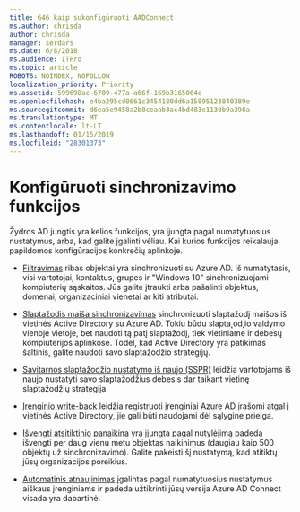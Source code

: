 ```yaml
---
title: 646 kaip sukonfigūruoti AADConnect
ms.author: chrisda
author: chrisda
manager: serdars
ms.date: 6/8/2018
ms.audience: ITPro
ms.topic: article
ROBOTS: NOINDEX, NOFOLLOW
localization_priority: Priority
ms.assetid: 599698ac-6709-477a-a66f-169b3165064e
ms.openlocfilehash: e4ba295cd0661c3454180dd6a15895123840389e
ms.sourcegitcommit: d6ea5e9458a2b8ceaab3ac4bd483e1130b9a398a
ms.translationtype: MT
ms.contentlocale: lt-LT
ms.lasthandoff: 01/15/2019
ms.locfileid: "28301373"
---
```

# <a name="configure-sync-features"></a>Konfigūruoti sinchronizavimo funkcijos

Žydros AD jungtis yra kelios funkcijos, yra įjungta pagal numatytuosius nustatymus, arba, kad galite įgalinti vėliau. Kai kurios funkcijos reikalauja papildomos konfigūracijos konkrečių aplinkoje.
  
- [Filtravimas](https://docs.microsoft.com/azure/active-directory/connect/active-directory-aadconnectsync-configure-filtering) ribas objektai yra sinchronizuoti su Azure AD. Iš numatytasis, visi vartotojai, kontaktus, grupes ir "Windows 10" sinchronizuojami kompiuterių sąskaitos. Jūs galite įtraukti arba pašalinti objektus, domenai, organizaciniai vienetai ar kiti atributai. 
    
- [Slaptažodis maiša sinchronizavimas](https://docs.microsoft.com/azure/active-directory/connect/active-directory-aadconnectsync-implement-password-hash-synchronization) sinchronizuoti slaptažodį maišos iš vietinės Active Directory su Azure AD. Tokiu būdu slapta˛od˛io valdymo vienoje vietoje, bet naudoti tą patį slaptažodį, tiek vietiniame ir debesų kompiuterijos aplinkose. Todėl, kad Active Directory yra patikimas šaltinis, galite naudoti savo slaptažodžio strategijų. 
    
- [Savitarnos slaptažodžio nustatymo iš naujo (SSPR)](https://docs.microsoft.com/azure/active-directory/authentication/quickstart-sspr) leidžia vartotojams iš naujo nustatyti savo slaptažodžius debesis dar taikant vietinę slaptažodžių strategija. 
    
- [Įrenginio write-back](https://docs.microsoft.com/azure/active-directory/connect/active-directory-aadconnect-feature-device-writeback) leidžia registruoti įrenginiai Azure AD įrašomi atgal į vietinės Active Directory, jie gali būti naudojami dėl sąlygine prieiga. 
    
- [Išvengti atsitiktinio panaikina](https://docs.microsoft.com/azure/active-directory/connect/active-directory-aadconnectsync-feature-prevent-accidental-deletes) yra įjungta pagal nutylėjimą padeda išvengti per daug vienu metu objektas naikinimus (daugiau kaip 500 objektų už sinchronizavimo). Galite pakeisti šį nustatymą, kad atitiktų jūsų organizacijos poreikius. 
    
- [Automatinis atnaujinimas](https://docs.microsoft.com/azure/active-directory/connect/active-directory-aadconnect-feature-automatic-upgrade) įgalintas pagal numatytuosius nustatymus aiškaus įrenginiams ir padeda užtikrinti jūsų versija Azure AD Connect visada yra dabartinė. 
    

